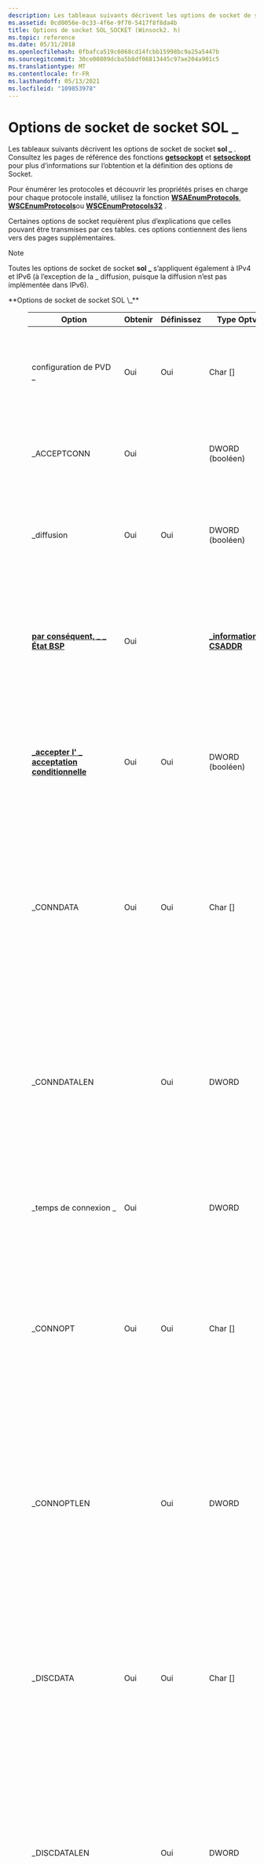 ```yaml
---
description: Les tableaux suivants décrivent les options de socket de socket SOL \_ . Consultez les pages de référence des fonctions getsockopt et setsockopt pour plus d’informations sur l’obtention et la définition des options de Socket.
ms.assetid: 0cd0056e-0c33-4f6e-9f70-5417f8f8da4b
title: Options de socket SOL_SOCKET (Winsock2. h)
ms.topic: reference
ms.date: 05/31/2018
ms.openlocfilehash: 0fbafca519c6068cd14fcbb15998bc9a25a5447b
ms.sourcegitcommit: 30ce00809dcba5b8df06813445c97ae204a901c5
ms.translationtype: MT
ms.contentlocale: fr-FR
ms.lasthandoff: 05/13/2021
ms.locfileid: "109853978"
---
```

# <a name="sol_socket-socket-options"></a>Options de socket de socket SOL \_

Les tableaux suivants décrivent les options de socket de socket **sol \_** . Consultez les pages de référence des fonctions [**getsockopt**](/windows/desktop/api/winsock/nf-winsock-getsockopt) et [**setsockopt**](/windows/desktop/api/winsock/nf-winsock-setsockopt) pour plus d’informations sur l’obtention et la définition des options de Socket.

Pour énumérer les protocoles et découvrir les propriétés prises en charge pour chaque protocole installé, utilisez la fonction [**WSAEnumProtocols**](/windows/desktop/api/Winsock2/nf-winsock2-wsaenumprotocolsa), [**WSCEnumProtocols**](/windows/desktop/api/Ws2spi/nf-ws2spi-wscenumprotocols)ou [**WSCEnumProtocols32**](/windows/desktop/api/Ws2spi/nf-ws2spi-wscenumprotocols32) .

Certaines options de socket requièrent plus d’explications que celles pouvant être transmises par ces tables. ces options contiennent des liens vers des pages supplémentaires.

> [!Note]  
> Toutes les options de socket de socket **sol \_** s’appliquent également à IPv4 et IPv6 (à l’exception de la \_ diffusion, puisque la diffusion n’est pas implémentée dans IPv6).

 

<dl> <dt><span id="SOL_SOCKET_Socket_Options"></span><span id="sol_socket_socket_options"></span><span id="SOL_SOCKET_SOCKET_OPTIONS"></span>**Options de socket de socket SOL \_**</dt> <dd> <dl> <dt> 

| Option                                                   | Obtenir | Définissez | Type Optval                                      | Description                                                                                                                                                                                                                                                                                                                                                                                                                                                                                                                               |
|----------------------------------------------------------|-----|-----|--------------------------------------------------|-------------------------------------------------------------------------------------------------------------------------------------------------------------------------------------------------------------------------------------------------------------------------------------------------------------------------------------------------------------------------------------------------------------------------------------------------------------------------------------------------------------------------------------------|
| configuration de PVD \_                                              | Oui | Oui | Char \[\]                                        | Objet de structure de données opaque contenant les informations de configuration du fournisseur de services. Cette option dépend de l’implémentation.                                                                                                                                                                                                                                                                                                                                                                                                   |
| \_ACCEPTCONN                                           | Oui |     | DWORD (booléen)                                  | Retourne une valeur indiquant si un socket est en mode d’écoute. Cette option n’est valide que pour les protocoles orientés connexion.                                                                                                                                                                                                                                                                                                                                                                                                                               |
| \_diffusion                                            | Oui | Oui | DWORD (booléen)                                  | Configurez un socket pour l’envoi de données de diffusion. Cette option est valide uniquement pour les protocoles qui prennent en charge la diffusion (IPX et UDP, par exemple).                                                                                                                                                                                                                                                                                                                                                                                              |
| [**par conséquent, \_ \_ État BSP**](so-bsp-state.md)                   | Oui |     | [**\_informations CSADDR**](/windows/win32/api/ws2def/ns-ws2def-csaddr_info)            | Retourne l’adresse locale, le port local, l’adresse distante, le port distant, le type de socket et le protocole utilisés par un Socket. Pour plus d’informations, consultez les informations de référence sur l' [**\_ \_ État BSP**](so-bsp-state.md) .                                                                                                                                                                                                                                                                                                                                            |
| [**\_accepter l' \_ acceptation conditionnelle**](so-conditional-accept.md) | Oui | Oui | DWORD (booléen)                                  | Indique si les connexions entrantes doivent être acceptées ou rejetées par l’application, et non par la pile de protocole. Pour plus d’informations, consultez la référence relative à l' [**\_ \_ acceptation conditionnelle**](so-conditional-accept.md) .                                                                                                                                                                                                                                                                                                                          |
| \_CONNDATA                                             | Oui | Oui | Char \[\]                                        | Données supplémentaires, et non dans le flux de données réseau normal, qui sont envoyées avec les demandes réseau pour établir une connexion. Cette option est utilisée par les protocoles hérités, tels que DECnet, OSI TP4 et d’autres. Cette option n’est pas prise en charge par le protocole TCP/IP dans Windows.                                                                                                                                                                                                                                                                        |
| \_CONNDATALEN                                          |     | Oui | DWORD                                            | Longueur, en octets, des données supplémentaires, et non dans le flux de données réseau normal, qui sont envoyées avec les demandes réseau pour établir une connexion. Cette option est utilisée par les protocoles hérités, tels que DECnet, OSI TP4 et d’autres. Cette option n’est pas prise en charge par le protocole TCP/IP dans Windows.                                                                                                                                                                                                                                               |
| \_temps de connexion \_                                        | Oui |     | DWORD                                            | Retourne le nombre de secondes pendant lesquelles un socket a été connecté. Cette option n’est valide que pour les protocoles orientés connexion.                                                                                                                                                                                                                                                                                                                                                                                                                   |
| \_CONNOPT                                              | Oui | Oui | Char \[\]                                        | Les données d’option de connexion supplémentaires, et non dans le flux de données réseau normal, sont envoyées avec les demandes réseau pour établir une connexion. Cette option est utilisée par les protocoles hérités, tels que DECnet, OSI TP4 et d’autres. Cette option n’est pas prise en charge par le protocole TCP/IP dans Windows.                                                                                                                                                                                                                                                         |
| \_CONNOPTLEN                                           |     | Oui | DWORD                                            | Longueur, en octets, des données de l’option de connexion, et non dans le flux de données réseau normal, qui est envoyée avec les demandes réseau pour établir une connexion. Cette option est utilisée par les protocoles hérités, tels que DECnet, OSI TP4 et d’autres. Cette option n’est pas prise en charge par le protocole TCP/IP dans Windows.                                                                                                                                                                                                                                           |
| \_DISCDATA                                             | Oui | Oui | Char \[\]                                        | Données supplémentaires, et non dans le flux de données réseau normal, qui sont envoyées avec les demandes réseau pour déconnecter une connexion. Cette option est utilisée par les protocoles hérités, tels que DECnet, OSI TP4 et d’autres. Cette option n’est pas prise en charge par le protocole TCP/IP dans Windows.                                                                                                                                                                                                                                                                       |
| \_DISCDATALEN                                          |     | Oui | DWORD                                            | Longueur, en octets, des données supplémentaires, et non dans le flux de données réseau normal, envoyées avec les demandes réseau pour déconnecter une connexion. Cette option est utilisée par les protocoles hérités, tels que DECnet, OSI TP4 et d’autres. Cette option n’est pas prise en charge par le protocole TCP/IP dans Windows.                                                                                                                                                                                                                                              |
| \_DISCOPT                                              | Oui | Oui | Char \[\]                                        | Données supplémentaires de l’option de déconnexion, et non dans le flux de données réseau normal, qui sont envoyées avec les demandes réseau pour déconnecter une connexion. Cette option est utilisée par les protocoles hérités, tels que DECnet, OSI TP4 et d’autres. Cette option n’est pas prise en charge par le protocole TCP/IP dans Windows.                                                                                                                                                                                                                                                     |
| \_DISCOPTLEN                                           |     | Oui | DWORD                                            | Longueur, en octets, des données d’option de déconnexion supplémentaires, et non dans le flux de données réseau normal, qui sont envoyées avec les demandes réseau pour déconnecter une connexion. Cette option est utilisée par les protocoles hérités, tels que DECnet, OSI TP4 et d’autres. Cette option n’est pas prise en charge par le protocole TCP/IP dans Windows.                                                                                                                                                                                                                            |
| \_Déboguer                                                | Oui | Oui | DWORD (booléen)                                  | Activez la sortie de débogage. Les fournisseurs Microsoft ne génèrent actuellement aucune information de débogage.                                                                                                                                                                                                                                                                                                                                                                                                                                                   |
| \_DONTLINGER                                           | Oui | Oui | DWORD (booléen)                                  | Indique l’état du membre de **l \_ microphone** de la structure de l’élément de [**maintien**](/windows/desktop/api/winsock/ns-winsock-linger) associé à un Socket. Si ce membre est différent de zéro, un socket reste ouvert pendant un laps de temps spécifié après l’appel d’une fonction [**opération closesocket**](/windows/desktop/api/winsock/nf-winsock-closesocket) pour permettre l’envoi des données en file d’attente. Cette option n’est valide que pour les protocoles fiables orientés connexion.                                                                                                                                                                  |
| \_DONTROUTE                                            | Oui | Oui | DWORD (booléen)                                  | Indique que les données sortantes doivent être envoyées sur toute interface à laquelle le socket est lié et non sur une autre interface. Cette option est valide uniquement pour les protocoles orientés message. Les fournisseurs Microsoft ignorent cette option et consultent toujours la table de routage pour trouver l’interface sortante appropriée.                                                                                                                                                                                                             |
| \_erreur                                                | Oui |     | DWORD                                            | Retourne le dernier code d’erreur sur ce Socket. Ce code d’erreur par socket n’est pas toujours défini immédiatement.                                                                                                                                                                                                                                                                                                                                                                                                                                     |
| [\_EXCLUSIVEADDRUSE](so-exclusiveaddruse.md)          | Oui | Oui | DWORD (booléen)                                  | Empêche tout autre socket de se lier à la même adresse et au même port. Cette option doit être définie avant d’appeler la fonction [**Bind**](/windows/desktop/api/winsock/nf-winsock-bind) . Pour plus d’informations, consultez la référence [ \_ EXCLUSIVEADDRUSE](so-exclusiveaddruse.md) .                                                                                                                                                                                                                                                                                                  |
| \_ID de groupe \_                                            | Oui |     | nombre entier non signé                                     | Cette option de socket est réservée et ne doit pas être utilisée.                                                                                                                                                                                                                                                                                                                                                                                                                                                                                    |
| \_priorité de groupe \_                                      | Oui | Oui | int                                              | Cette option de socket est réservée et ne doit pas être utilisée.                                                                                                                                                                                                                                                                                                                                                                                                                                                                                    |
| [**\_KeepAlive**](so-keepalive.md)                    | Oui | Oui | DWORD (booléen)                                  | Active Keep-Alive pour une connexion de Socket. Valide uniquement pour les protocoles qui prennent en charge la notion de Keep-Alive (protocoles orientés connexion). Pour TCP, le délai d’expiration de la conservation par défaut est de 2 heures et l’intervalle de maintien de l’activité est de 1 seconde. Le nombre par défaut de sondes KeepAlive varie en fonction de la version de Windows. Pour plus d’informations, consultez la référence [**\_ KeepAlive so**](so-keepalive.md) .                                                                                                                                     |
| DONC \_                                               | Oui | Oui | en-dessous du struct                                    | Indique l’état de la structure de [**Lingo**](/windows/desktop/api/winsock/ns-winsock-linger) associée à un Socket. Si le **membre \_ microphone** de la structure **Lingo** est différent de zéro, un socket reste ouvert pendant un laps de temps spécifié après un appel de fonction [**opération closesocket**](/windows/desktop/api/winsock/nf-winsock-closesocket) pour permettre l’envoi des données en file d’attente. La durée, en secondes, à rester ouverte est spécifiée dans le membre de en-dessous **de la \_ structure** de **Lingo** . Cette option n’est valide que pour les protocoles fiables orientés connexion.                                |
| \_taille maximale des \_ messages \_                                       | Oui |     | DWORD                                            | Retourne la taille maximale des messages sortants pour les sockets orientés message pris en charge par le protocole. N’a aucune signification pour les sockets orientés flux.                                                                                                                                                                                                                                                                                                                                                                                             |
| \_MAXDG                                                | Oui |     | DWORD                                            | Retourne la taille maximale, en octets, des datagrammes sortants pris en charge par le protocole. Cette option de socket n’a aucune signification pour les sockets orientés flux.                                                                                                                                                                                                                                                                                                                                                                                      |
| \_MAXPATHDG                                            | Oui |     | DWORD                                            | Retourne la taille maximale, en octets, des datagrammes sortants pris en charge par le protocole à une adresse de destination donnée. Cette option de socket n’a aucune signification pour les sockets orientés flux. Les fournisseurs Microsoft peuvent le traiter sans assistance comme \_ MAXDG.                                                                                                                                                                                                                                                                                             |
| \_OOBINLINE                                            | Oui | Oui | DWORD (booléen)                                  | Indique que les données hors liaison doivent être retournées en ligne avec des données régulières. Cette option est valide uniquement pour les protocoles orientés connexion qui prennent en charge les données hors bande.                                                                                                                                                                                                                                                                                                                                                                 |
| DONC \_ OpenType                                             | Oui | Oui | DWORD                                            | Une fois défini, détermine si les sockets suivants qui sont créés ne seront pas superposés. Les valeurs possibles pour cette option sont une \_ alerte synchrone et donc une absence d' \_ \_ \_ alerte synchrone. Cette option ne doit pas être utilisée. Utilisez à la place la fonction [**WSASocket**](/windows/desktop/api/Winsock2/nf-winsock2-wsasocketa) et laissez \_ le \_ bit de chevauchement de l’indicateur WSA dans le paramètre *dwFlags* désactivé.                                                                                                                                                                              |
| DONC \_ suspendre l' \_ acceptation                                        | Oui | Oui | DWORD (booléen)                                   | Utilisez cette option pour les sockets d’écoute. Lorsque l’option est définie, le socket répond à toutes les connexions entrantes avec RST au lieu de les accepter.                                                                                                                                                                                                                                                                                                                                                                                    |
| [**\_ \_ l’évolutivité des ports**](so-port-scalability.md)     | Oui | Oui | DWORD (booléen)                                  | Active l’extensibilité de port local pour un socket en permettant l’optimisation de l’allocation de port en allouant plusieurs fois des ports génériques pour différentes paires de ports d’adresse locale sur un ordinateur local. Sur les plateformes où les deux options sont disponibles, il est préférable \_ de réutiliser \_ UNICASTPORT au lieu de cette option. Pour plus d’informations, consultez Référence de la [**\_ mise à \_ l’échelle des ports**](so-port-scalability.md) .                                                                                                                                          |
| \_informations de protocole \_                                       | Oui |     | [**\_informations WSAPROTOCOL**](/windows/win32/api/winsock2/ns-winsock2-wsaprotocol_infoa)  | Cette option est définie sur l' \_ option de socket de protocole \_ INFOW si la macro Unicode est définie. Si la macro UNICODE n’est pas définie, cette option est définie sur l' \_ option de \_ Socket so.                                                                                                                                                                                                                                                                                                                               |
| par conséquent, les \_ informations de protocole \_                                      | Oui |     | [**WSAPROTOCOL \_ infoa**](/windows/win32/api/winsock2/ns-winsock2-wsaprotocol_infoa) | Retourne la structure [**WSAPROTOCOL \_ infoa**](/windows/win32/api/winsock2/ns-winsock2-wsaprotocol_infoa) pour le socket donné.                                                                                                                                                                                                                                                                                                                                                                                                                                               |
| \_INFOW de protocole \_                                      | Oui |     | [**WSAPROTOCOL \_ INFOW**](/windows/win32/api/winsock2/ns-winsock2-wsaprotocol_infoa) | Retourne la [**structure \_ INFOW WSAPROTOCOL**](/windows/win32/api/winsock2/ns-winsock2-wsaprotocol_infoa) pour le socket donné.                                                                                                                                                                                                                                                                                                                                                                                                                                               |
| \_ \_ port aléatoire                                      | Oui | Oui | DWORD (booléen)                                           | Cette option doit être définie sur un socket indépendant. Lorsque \_ \_ le port aléatoire est défini et qu’un port éphémère est sélectionné sur le socket, un numéro de port aléatoire est lié. Les ports de réutilisation automatique (les ports sélectionnés à l’aide \_ \_ de la réutilisation UNICASTPORT) randomssent également le port retourné. par conséquent, si une application définit la \_ réutilisation de \_ UNICASTPORT, puis tente de définir \_ le port de manière aléatoire \_ , le deuxième appel [**setsockopt**](/windows/desktop/api/winsock/nf-winsock-setsockopt) échoue.                                                                                                                 |
| \_RCVBUF                                               | Oui | Oui | DWORD                                            | Espace de la mémoire tampon par socket total réservé aux réceptions. Cela n’est pas lié à \_ \_ \_ la taille de message maximale et ne correspond pas nécessairement à la taille de la fenêtre de réception TCP.                                                                                                                                                                                                                                                                                                                                                               |
| \_RCVLOWAT                                             | Oui | Oui | DWORD                                            | Option de socket de BSD UNIX incluse pour la compatibilité descendante. Cette option définit le nombre minimal d’octets à traiter pour les opérations d’entrée de Socket. Cette option n’est pas prise en charge par le fournisseur TCP/IP Windows. Si cette option est utilisée sur Windows Vista et les versions ultérieures, les fonctions [**getsockopt**](/windows/desktop/api/winsock/nf-winsock-getsockopt) et [**setsockopt**](/windows/desktop/api/winsock/nf-winsock-setsockopt) échouent avec WSAEINVAL. Dans les versions antérieures de Windows, ces fonctions échouent avec WSAENOPROTOOPT.<br/>                                                                 |
| \_RCVTIMEO                                             | Oui | Oui | DWORD                                            | Délai d’attente, en millisecondes, pour le blocage des appels de réception. La valeur par défaut de cette option est zéro, ce qui indique qu’une opération de réception n’expirera pas. Si un appel de blocage de réception expire, la connexion est dans un état indéterminé et doit être fermée.<br/> Si le socket est créé à l’aide de la fonction [**WSASocket**](/windows/desktop/api/Winsock2/nf-winsock2-wsasocketa) , le paramètre *dwFlags* doit avoir \_ l' \_ attribut de chevauchement de l’indicateur WSA défini pour que le délai d’attente fonctionne correctement. Sinon, le délai d’attente ne prend jamais effet.<br/>     |
| \_REUSEADDR                                            | Oui | Oui | DWORD (booléen)                                  | Permet à un socket de se lier à une adresse et à un port déjà en cours d’utilisation. L' \_ option so EXCLUSIVEADDRUSE peut empêcher cela.                                                                                                                                                                                                                                                                                                                                                                                                                          |
| \_réutiliser \_ UNICASTPORT                                   | Oui | Oui | DWORD (booléen)                                  | Lorsque cette valeur est définie, autorisez la réutilisation des ports éphémères pour les fonctions de connexion de l’API Winsock qui nécessitent une liaison explicite, telle que [**ConnectEx**](/windows/desktop/api/Mswsock/nc-mswsock-lpfn_connectex). Notez que cette option est définie par défaut pour les fonctions de connexion avec une liaison implicite (par exemple, [**se connecter**](/windows/desktop/api/Winsock2/nf-winsock2-connect) sans [**liaison**](/windows/desktop/api/winsock/nf-winsock-bind)explicite). Utilisez cette option au lieu [**de \_ \_ l’extensibilité des ports**](so-port-scalability.md) sur les plateformes où les deux sont disponibles.                                                                                        |
| \_réutiliser \_ MULTICASTPORT                                 | Oui |     | DWORD                                            | Lorsqu’elle est définie sur un socket, cette option indique que le socket ne sera jamais utilisé pour recevoir des paquets de monodiffusion et, par conséquent, que son port peut être partagé avec d’autres applications de multidiffusion uniquement. Si la valeur est définie sur 1, le partage du trafic multidiffusion sur le port est toujours activé. Si vous affectez la valeur 0 (valeur par défaut), ce comportement est désactivé.                                                                                                                                                                                                     |
| \_SNDBUF                                               | Oui | Oui | DWORD                                            | Espace de mémoire tampon par socket total réservé aux envois. Cela n’est pas lié à \_ \_ \_ la taille de message maximale et ne correspond pas nécessairement à la taille d’une fenêtre d’envoi TCP.                                                                                                                                                                                                                                                                                                                                                                       |
| \_SNDLOWAT                                             | Oui | Oui | DWORD                                            | Option de socket de BSD UNIX incluse pour la compatibilité descendante. Cette option définit le nombre minimal d’octets à traiter pour les opérations de sortie de Socket. Cette option n’est pas prise en charge par le fournisseur TCP/IP Windows. Si cette option est utilisée sur Windows Vista et les versions ultérieures, les fonctions [**getsockopt**](/windows/desktop/api/winsock/nf-winsock-getsockopt) et [**setsockopt**](/windows/desktop/api/winsock/nf-winsock-setsockopt) échouent avec WSAEINVAL. Dans les versions antérieures de Windows, ces fonctions échouent avec WSAENOPROTOOPT.<br/>                                                                |
| \_SNDTIMEO                                             | Oui | Oui | DWORD                                            | Délai d’attente, en millisecondes, pour les appels d’envoi bloqués. La valeur par défaut de cette option est zéro, ce qui indique qu’une opération d’envoi n’expirera pas. Si un appel de blocage Send expire, la connexion est dans un état indéterminé et doit être fermée.<br/> Si le socket est créé à l’aide de la fonction [**WSASocket**](/windows/desktop/api/Winsock2/nf-winsock2-wsasocketa) , le paramètre *dwFlags* doit avoir \_ l' \_ attribut de chevauchement de l’indicateur WSA défini pour que le délai d’attente fonctionne correctement. Sinon, le délai d’attente ne prend jamais effet.<br/>              |
| \_type                                                 | Oui |     | DWORD                                            | Retourne le type de socket pour le socket donné ( \_ flux de chaussette ou \_ DGRAM de chaussette, par exemple).                                                                                                                                                                                                                                                                                                                                                                                                                                                  |
| \_mettre à jour le \_ contexte d’acceptation \_                              |     | Oui | DWORD (booléen)                                  | Cette option est utilisée avec la fonction [**accepted**](/windows/win32/api/mswsock/nf-mswsock-acceptex) . Cette option met à jour les propriétés du socket qui sont héritées du socket d’écoute. Cette option doit être définie si les fonctions [**getpeername**](/windows/desktop/api/winsock/nf-winsock-getpeername), [**GetSockName**](/windows/desktop/api/winsock/nf-winsock-getsockname), [**getsockopt**](/windows/desktop/api/winsock/nf-winsock-getsockopt)ou [**setsockopt**](/windows/desktop/api/winsock/nf-winsock-setsockopt) doivent être utilisées sur le socket accepté.                                                                                                                             |
| \_mettre à jour le \_ contexte de connexion \_                             |     | Oui | DWORD (booléen)                                  | Cette option est utilisée avec les fonctions [**ConnectEx**](/windows/desktop/api/Mswsock/nc-mswsock-lpfn_connectex), [**WSAConnectByList**](/windows/desktop/api/Winsock2/nf-winsock2-wsaconnectbylist)et [**WSAConnectByName**](/windows/desktop/api/Winsock2/nf-winsock2-wsaconnectbynamea) . Cette option met à jour les propriétés du socket après l’établissement de la connexion. Cette option doit être définie si les fonctions [**getpeername**](/windows/desktop/api/winsock/nf-winsock-getpeername), [**GetSockName**](/windows/desktop/api/winsock/nf-winsock-getsockname), [**getsockopt**](/windows/desktop/api/winsock/nf-winsock-getsockopt), [**setsockopt**](/windows/desktop/api/winsock/nf-winsock-setsockopt)ou [**Shutdown**](/windows/desktop/api/winsock/nf-winsock-shutdown) doivent être utilisées sur le socket connecté. |
| \_USELOOPBACK                                          | Oui | Oui | DWORD (booléen)                                  | Utilisez l’adresse de bouclage locale lors de l’envoi de données à partir de ce Socket. Cette option ne doit être utilisée que lorsque toutes les données envoyées sont également reçues localement. Cette option n’est pas prise en charge par le fournisseur TCP/IP Windows. Si cette option est utilisée sur Windows Vista et les versions ultérieures, les fonctions [**getsockopt**](/windows/desktop/api/winsock/nf-winsock-getsockopt) et [**setsockopt**](/windows/desktop/api/winsock/nf-winsock-setsockopt) échouent avec WSAEINVAL. Dans les versions antérieures de Windows, ces fonctions échouent avec WSAENOPROTOOPT.<br/>                                                                    |



 

</dt> </dl> </dd> <dt><span id="Windows_Support_for_SOL_SOCKET_Options"></span><span id="windows_support_for_sol_socket_options"></span><span id="WINDOWS_SUPPORT_FOR_SOL_SOCKET_OPTIONS"></span>**Prise en charge Windows pour les \_ options de socket sol**</dt> <dd> <dl> <dt> 

| Option                                          | Windows 10 | Windows 7 | Windows Server 2008 | Windows Vista | Windows Server 2003 | Windows XP | Windows 2000 | Windows NT4 | Windows 9x/ME |
|-------------------------------------------------|------------|-----------|---------------------|---------------|---------------------|------------|--------------|-------------|---------------|
| configuration de PVD \_                                     |            |           |                     |               |                     |            |              |             |               |
| \_ACCEPTCONN                                  | x          | x         | x                   | x             | x                   | x          | x            | x           | x             |
| \_diffusion                                   | x          | x         | x                   | x             | x                   | x          | x            | x           | x             |
| [**par conséquent, \_ \_ État BSP**](so-bsp-state.md)          | x          | x         | x                   | x             |                     |            |              |             |               |
| \_accepter l' \_ acceptation conditionnelle                         | x          | x         | x                   | x             | x                   | x          | x            |             |               |
| \_CONNDATA                                    | x          | x         | x                   | x             | x                   | x          | x            | x           |               |
| \_CONNDATALEN                                 | x          | x         | x                   | x             | x                   | x          | x            | x           |               |
| \_temps de connexion \_                               | x          | x         | x                   | x             | x                   | x          | x            | x           | x             |
| \_CONNOPT                                     | x          | x         | x                   | x             | x                   | x          | x            | x           |               |
| \_CONNOPTLEN                                  | x          | x         | x                   | x             | x                   | x          | x            | x           |               |
| \_DISCDATA                                    | x          | x         | x                   | x             | x                   | x          | x            | x           |               |
| \_DISCDATALEN                                 | x          | x         | x                   | x             | x                   | x          | x            | x           |               |
| \_DISCOPT                                     | x          | x         | x                   | x             | x                   | x          | x            | x           |               |
| \_DISCOPTLEN                                  | x          | x         | x                   | x             | x                   | x          | x            | x           |               |
| \_Déboguer                                       | x          | x         | x                   | x             | x                   | x          | x            | x           | x             |
| \_DONTLINGER                                  | x          | x         | x                   | x             | x                   | x          | x            | x           | x             |
| \_DONTROUTE                                   | x          | x         | x                   | x             | x                   | x          | x            | x           | x             |
| \_erreur                                       | x          | x         | x                   | x             | x                   | x          | x            | x           | x             |
| [\_EXCLUSIVEADDRUSE](so-exclusiveaddruse.md) | x          | x         | x                   | x             | x                   | x          | x            | x SP4 +      |               |
| \_ID de groupe \_                                   | x          | x         | x                   | x             |                     |            |              |             |               |
| \_priorité de groupe \_                             | x          | x         | x                   | x             |                     |            |              |             |               |
| \_KeepAlive                                   | x          | x         | x                   | x             | x                   | x          | x            | x           | x             |
| DONC \_                                      | x          | x         | x                   | x             | x                   | x          | x            | x           | x             |
| \_taille maximale des \_ messages \_                              | x          | x         | x                   | x             | x                   | x          | x            | x           | x             |
| \_MAXDG                                       | x          | x         | x                   | x             | x                   | x          | x            |             |               |
| \_MAXPATHDG                                   | x          | x         | x                   | x             | x                   | x          | x            |             |               |
| \_OOBINLINE                                   | x          | x         | x                   | x             | x                   | x          | x            | x           | x             |
| DONC \_ OpenType                                    | x          | x         | x                   | x             | x                   | x          | x            | x           | x             |
| \_ \_ l’évolutivité des ports                           | x          | x         | x                   |               |                     |            |              |             |               |
| \_protéger                                     |            |           |                     |               | x                   |            |              |             |               |
| \_informations de protocole \_                              | x          | x         | x                   | x             | x                   | x          | x            | x           | x             |
| par conséquent, les \_ informations de protocole \_                             | x          | x         | x                   | x             | x                   | x          | x            | x           | x             |
| \_INFOW de protocole \_                             | x          | x         | x                   | x             | x                   | x          | x            | x           | x             |
| \_RCVBUF                                      | x          | x         | x                   | x             | x                   | x          | x            | x           | x             |
| \_RCVLOWAT                                    |            |           |                     |               |                     |            |              |             |               |
| \_RCVTIMEO                                    | x          | x         | x                   | x             | x                   | x          | x            | x           | x             |
| \_ \_ port aléatoire                             | x          | x         | x                   | x             |                     |            |              |             |               |
| \_REUSEADDR                                   | x          | x         | x                   | x             | x                   | x          | x            | x           | x             |
| \_réutiliser \_ UNICASTPORT                          | x          |           |                     |               |                     |            |              |             |               |
| \_réutiliser \_ MULTICASTPORT                        | x          |           |                     |               |                     |            |              |             |               |
| \_SNDBUF                                      | x          | x         | x                   | x             | x                   | x          | x            | x           | x             |
| \_SNDLOWAT                                    |            |           |                     |               |                     |            |              |             |               |
| \_SNDTIMEO                                    | x          | x         | x                   | x             | x                   | x          | x            | x           | x             |
| \_type                                        | x          | x         | x                   | x             | x                   | x          | x            | x           | x             |
| \_mettre à jour le \_ contexte d’acceptation \_                     | x          | x         | x                   | x             | x                   | x          | x            | x           |               |
| \_mettre à jour le \_ contexte de connexion \_                    | x          | x         | x                   | x             | x                   | x          |              |             |               |
| \_USELOOPBACK                                 |            |           |                     |               |                     |            |              |             |               |



 


</dt> </dl> </dd> </dl>

## <a name="remarks"></a>Remarques

Les options de socket de socket **sol \_** sont définies dans plusieurs fichiers d’en-tête Winsock :

-   *Winsock2. h*
-   *Mswsock. h*
-   *Ws2def. h*

Dans le kit de développement logiciel (SDK) Microsoft Windows publié pour Windows Vista et versions ultérieures, l’Organisation des fichiers d’en-tête a changé et le niveau de **\_ Socket sol** est défini dans le fichier d’en-tête *Ws2def. h* qui est automatiquement inclus dans le fichier d’en-tête *Winsock2. h* . Certaines options de socket de **\_ Socket sol** sont définies dans les fichiers d’en-tête *Winsock2. h* et *mswsock. h* . Les options de socket de **\_ Socket sol** restantes sont définies dans le fichier d’en-tête *Ws2def. h* qui est automatiquement inclus dans le fichier d’en-tête *Winsock2. h* . *Ws2def. h* ne doit jamais être utilisé directement.

Sur le kit de développement logiciel (SDK) de plateforme commercialisé pour Windows Server 2003 et Windows XP, le niveau de **\_ Socket sol** est défini dans le fichier d’en-tête *Winsock2. h* . Les options de socket de socket **sol \_** sont définies dans les fichiers d’en-tête *Winsock2. h* et *mswsock. h* .

## <a name="requirements"></a>Configuration requise



| Condition requise | Valeur |
|-------------------|---------------------------------------------------------------------------------------------------------------------------------------------------------------------------------------------------------------------------------------------|
| En-tête<br/> | <dl> <dt>Winsock2. h ; </dt> <dt>Mswsock. h ; </dt> <dt>Ws2def. h (inclure Winsock2. h)</dt> </dl> |



 

 
